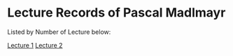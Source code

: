 # Lecture Records of Pascal Madlmayr
Listed by Number of Lecture below:

[Lecture 1](https://github.com/pasci199601815/IoTMadlmayrNigl/tree/master/Madlmayr/LectureRecords/Lecture01)
[Lecture 2](https://github.com/pasci199601815/IoTMadlmayrNigl/tree/master/Madlmayr/LectureRecords/Lecture02)
